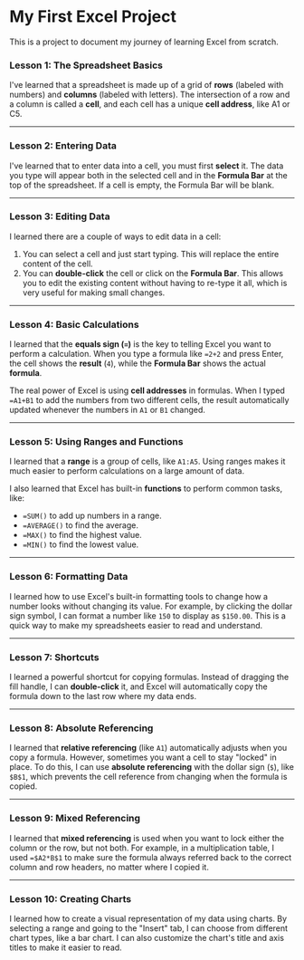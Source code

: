 # My First Excel Project

This is a project to document my journey of learning Excel from scratch.

### Lesson 1: The Spreadsheet Basics

I've learned that a spreadsheet is made up of a grid of **rows** (labeled with numbers) and **columns** (labeled with letters).
The intersection of a row and a column is called a **cell**, and each cell has a unique **cell address**, like A1 or C5.

---

### Lesson 2: Entering Data

I've learned that to enter data into a cell, you must first **select** it. The data you type will appear both in the selected cell and in the **Formula Bar** at the top of the spreadsheet. If a cell is empty, the Formula Bar will be blank.

---

### Lesson 3: Editing Data

I learned there are a couple of ways to edit data in a cell:

1.  You can select a cell and just start typing. This will replace the entire content of the cell.
2.  You can **double-click** the cell or click on the **Formula Bar**. This allows you to edit the existing content without having to re-type it all, which is very useful for making small changes.

---
### Lesson 4: Basic Calculations

I learned that the **equals sign (`=`)** is the key to telling Excel you want to perform a calculation. When you type a formula like `=2+2` and press Enter, the cell shows the **result** (`4`), while the **Formula Bar** shows the actual **formula**.

The real power of Excel is using **cell addresses** in formulas. When I typed `=A1+B1` to add the numbers from two different cells, the result automatically updated whenever the numbers in `A1` or `B1` changed.

---
### Lesson 5: Using Ranges and Functions

I learned that a **range** is a group of cells, like `A1:A5`. Using ranges makes it much easier to perform calculations on a large amount of data.

I also learned that Excel has built-in **functions** to perform common tasks, like:
* `=SUM()` to add up numbers in a range.
* `=AVERAGE()` to find the average.
* `=MAX()` to find the highest value.
* `=MIN()` to find the lowest value.

---
### Lesson 6: Formatting Data

I learned how to use Excel's built-in formatting tools to change how a number looks without changing its value. For example, by clicking the dollar sign symbol, I can format a number like `150` to display as `$150.00`. This is a quick way to make my spreadsheets easier to read and understand.

---
### Lesson 7: Shortcuts

I learned a powerful shortcut for copying formulas. Instead of dragging the fill handle, I can **double-click** it, and Excel will automatically copy the formula down to the last row where my data ends.

---
### Lesson 8: Absolute Referencing

I learned that **relative referencing** (like `A1`) automatically adjusts when you copy a formula. However, sometimes you want a cell to stay "locked" in place. To do this, I can use **absolute referencing** with the dollar sign (`$`), like `$B$1`, which prevents the cell reference from changing when the formula is copied.

---
### Lesson 9: Mixed Referencing

I learned that **mixed referencing** is used when you want to lock either the column or the row, but not both. For example, in a multiplication table, I used `=$A2*B$1` to make sure the formula always referred back to the correct column and row headers, no matter where I copied it.

---
### Lesson 10: Creating Charts

I learned how to create a visual representation of my data using charts. By selecting a range and going to the "Insert" tab, I can choose from different chart types, like a bar chart. I can also customize the chart's title and axis titles to make it easier to read.
